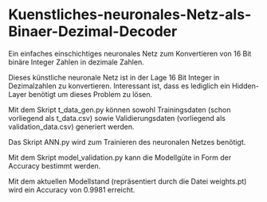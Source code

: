 # Kuenstliches-neuronales-Netz-als-Binaer-Dezimal-Decoder
Ein einfaches einschichtiges neuronales Netz zum Konvertieren von 16 Bit binäre Integer Zahlen in dezimale Zahlen.

Dieses künstliche neuronale Netz ist in der Lage 16 Bit Integer in Dezimalzahlen zu konvertieren.
Interessant ist, dass es lediglich ein Hidden-Layer benötigt um dieses Problem zu lösen.

Mit dem Skript t_data_gen.py können sowohl Trainingsdaten (schon vorliegend als t_data.csv) sowie Validierungsdaten (vorliegend als validation_data.csv) generiert werden.

Das Skript ANN.py wird zum Trainieren des neuronalen Netzes benötigt.

Mit dem Skript model_validation.py kann die Modellgüte in Form der Accuracy bestimmt werden.

Mit dem aktuellen Modellstand (repräsentiert durch die Datei weights.pt) wird ein Accuracy von 0.9981 erreicht.

